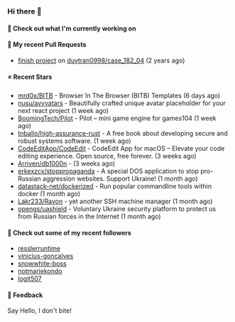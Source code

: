 ### Hi there 👋

#### 👷 Check out what I'm currently working on

#### 🔨 My recent Pull Requests

- [finish project](https://github.com/duytran0998/case_182_04/pull/1) on [duytran0998/case_182_04](https://github.com/duytran0998/case_182_04) (2 years ago)

#### ⭐ Recent Stars

- [mrd0x/BITB](https://github.com/mrd0x/BITB) - Browser In The Browser (BITB) Templates (6 days ago)
- [nusu/avvvatars](https://github.com/nusu/avvvatars) - Beautifully crafted unique avatar placeholder for your next react project (1 week ago)
- [BoomingTech/Pilot](https://github.com/BoomingTech/Pilot) - Pilot – mini game engine for games104 (1 week ago)
- [tnballo/high-assurance-rust](https://github.com/tnballo/high-assurance-rust) - A free book about developing secure and robust systems software. (1 week ago)
- [CodeEditApp/CodeEdit](https://github.com/CodeEditApp/CodeEdit) - CodeEdit App for macOS – Elevate your code editing experience. Open source, free forever. (3 weeks ago)
- [Arriven/db1000n](https://github.com/Arriven/db1000n) -  (3 weeks ago)
- [erkexzcx/stoppropaganda](https://github.com/erkexzcx/stoppropaganda) - A special DOS application to stop pro-Russian aggression websites. Support Ukraine! (1 month ago)
- [datastack-net/dockerized](https://github.com/datastack-net/dockerized) - Run popular commandline tools within docker (1 month ago)
- [Lakr233/Rayon](https://github.com/Lakr233/Rayon) - yet another SSH machine manager (1 month ago)
- [opengs/uashield](https://github.com/opengs/uashield) - Voluntary Ukraine security platform to protect us from Russian forces in the Internet (1 month ago)

#### 👯 Check out some of my recent followers

- [resslerruntime](https://github.com/resslerruntime)
- [vinicius-goncalves](https://github.com/vinicius-goncalves)
- [snowwhite-boss](https://github.com/snowwhite-boss)
- [notmariekondo](https://github.com/notmariekondo)
- [logit507](https://github.com/logit507)

#### 💬 Feedback

Say Hello, I don't bite!